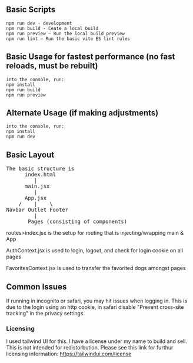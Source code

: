 ## Basic Scripts

    npm run dev - development
    npm run build - Ceate a local build
    npm run preview — Run the local build preview
    npm run lint — Run the basic vite ES lint rules

## Basic Usage for fastest performance (no fast reloads, must be rebuilt)

    into the console, run:
    npm install
    npm run build
    npm run preview

## Alternate Usage (if making adjustments)

    into the console, run:
    npm install
    npm run dev

## Basic Layout

<pre>
The basic structure is
      index.html
         |
      main.jsx
         |
      App.jsx
    /    |    \
Navbar Outlet Footer
         |
       Pages (consisting of components)
</pre>

routes>index.jsx is the setup for routing that is injecting/wrapping main & App

AuthContext.jsx is used to login, logout, and check for login cookie on all pages

FavoritesContext.jsx is used to transfer the favorited dogs amongst pages

## Common Issues

If running in incognito or safari, you may hit issues when logging in.
This is due to the login using an http cookie, in safari disable "Prevent cross-site tracking" in the privacy settings.

### Licensing

I used tailwind UI for this. I have a license under my name to build and sell. This is not intended for redistorbution. Please see this link for furthur licensing information:
https://tailwindui.com/license
